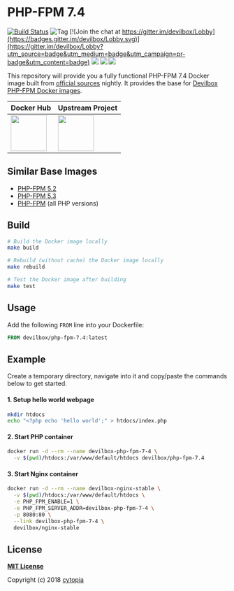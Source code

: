 # PHP-FPM 7.4

[![Build Status](https://travis-ci.org/devilbox/docker-php-fpm-7.4.svg?branch=master)](https://travis-ci.org/devilbox/docker-php-fpm-7.4)
![Tag](https://img.shields.io/github/tag/devilbox/docker-php-fpm-7.4.svg)
[![Join the chat at https://gitter.im/devilbox/Lobby](https://badges.gitter.im/devilbox/Lobby.svg)](https://gitter.im/devilbox/Lobby?utm_source=badge&utm_medium=badge&utm_campaign=pr-badge&utm_content=badge)
[![](https://images.microbadger.com/badges/version/devilbox/php-fpm-7.4.svg)](https://microbadger.com/images/devilbox/php-fpm-7.4 "php-fpm-7.4")
[![](https://images.microbadger.com/badges/image/devilbox/php-fpm-7.4.svg)](https://microbadger.com/images/devilbox/php-fpm-7.4 "php-fpm-7.4")
[![](https://images.microbadger.com/badges/license/devilbox/php-fpm-7.4.svg)](https://microbadger.com/images/devilbox/php-fpm-7.4 "php-fpm-7.4")

This repository will provide you a fully functional PHP-FPM 7.4 Docker image built from [official sources](https://github.com/php/php-src) nightly. It provides the base for [Devilbox PHP-FPM Docker images](https://github.com/devilbox/docker-php-fpm).


| Docker Hub | Upstream Project |
|------------|------------------|
| <a href="https://hub.docker.com/r/devilbox/php-fpm-7.4"><img height="82px" src="http://dockeri.co/image/devilbox/php-fpm-7.4" /></a> | <a href="https://github.com/cytopia/devilbox" ><img height="82px" src="https://raw.githubusercontent.com/devilbox/artwork/master/submissions_banner/cytopia/01/png/banner_256_trans.png" /></a> |

## Similar Base Images

* [PHP-FPM 5.2](https://github.com/devilbox/docker-php-fpm-5.2)
* [PHP-FPM 5.3](https://github.com/devilbox/docker-php-fpm-5.3)
* [PHP-FPM](https://github.com/devilbox/docker-php-fpm) (all PHP versions)


## Build

```bash
# Build the Docker image locally
make build

# Rebuild (without cache) the Docker image locally
make rebuild

# Test the Docker image after building
make test
```


## Usage

Add the following `FROM` line into your Dockerfile:

```dockerfile
FROM devilbox/php-fpm-7.4:latest
```


## Example

Create a temporary directory, navigate into it and copy/paste the commands below to get started.

#### 1. Setup hello world webpage
```bash
mkdir htdocs
echo "<?php echo 'hello world';" > htdocs/index.php
```

#### 2. Start PHP container
```bash
docker run -d --rm --name devilbox-php-fpm-7-4 \
  -v $(pwd)/htdocs:/var/www/default/htdocs devilbox/php-fpm-7.4
```

#### 3. Start Nginx container
```bash
docker run -d --rm --name devilbox-nginx-stable \
  -v $(pwd)/htdocs:/var/www/default/htdocs \
  -e PHP_FPM_ENABLE=1 \
  -e PHP_FPM_SERVER_ADDR=devilbox-php-fpm-7-4 \
  -p 8080:80 \
  --link devilbox-php-fpm-7-4 \
  devilbox/nginx-stable
```


## License

**[MIT License](LICENSE)**

Copyright (c) 2018 [cytopia](https://github.com/cytopia)
